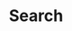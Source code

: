 ---
title: "Search"
slug: "search"
layout: "search"
outputs:
    - html
    - json
menu:
    main:
        weight: 8
        params: 
            icon: search
---